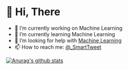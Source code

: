 # 👋 Hi, There

- 🔭 I’m currently working on Machine Learning
- 🌱 I’m currently learning Machine Learning
- 🤔 I’m looking for help with [Machine Learning](https://github.com/Maximus-Erick/Machine-Learning)
- 📫 How to reach me: [@_SmartTweet](https://twitter.com/_SmartTweet)


[![Anurag's github stats](https://github-readme-stats.vercel.app/api?username=Maximus-Erick)](https://github.com/Maximus-Erick/github-readme-stats)

<!---
Maximus-Erick/Maximus-Erick is a ✨ special ✨ repository because its `README.md` (this file) appears on your GitHub profile.
You can click the Preview link to take a look at your changes.
--->
